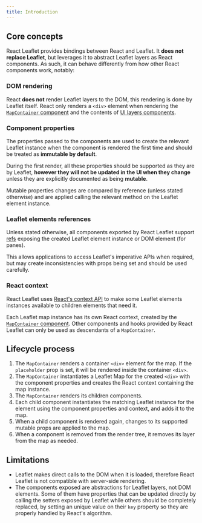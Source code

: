 ```yaml
---
title: Introduction
---
```


## Core concepts

React Leaflet provides bindings between React and Leaflet. It **does not replace Leaflet**, but leverages it to abstract Leaflet layers as React components. As such, it can behave differently from how other React components work, notably:

### DOM rendering

React **does not** render Leaflet layers to the DOM, this rendering is done by Leaflet itself.
React only renders a `<div>` element when rendering the [`MapContainer` component](api-map.mdx#mapcontainer) and the contents of [UI layers components](api-components.mdx#ui-layers).

### Component properties

The properties passed to the components are used to create the relevant Leaflet instance when the component is rendered the first time and should be treated as **immutable by default**.

During the first render, all these properties should be supported as they are by Leaflet, **however they will not be updated in the UI when they change** unless they are explicitly documented as being **mutable**.

Mutable properties changes are compared by reference (unless stated otherwise) and are applied calling the relevant method on the Leaflet element instance.

### Leaflet elements references

Unless stated otherwise, all components exported by React Leaflet support [refs](https://reactjs.org/docs/glossary.html#refs) exposing the created Leaflet element instance or DOM element (for panes).

This allows applications to access Leaflet's imperative APIs when required, but may create inconsistencies with props being set and should be used carefully.

### React context

React Leaflet uses [React's context API](https://reactjs.org/docs/context.html) to make some Leaflet elements instances available to children elements that need it.

Each Leaflet map instance has its own React context, created by the [`MapContainer` component](api-map.mdx#mapcontainer). Other components and hooks provided by React Leaflet can only be used as descendants of a `MapContainer`.

## Lifecycle process

1. The `MapContainer` renders a container `<div>` element for the map. If the `placeholder` prop is set, it will be rendered inside the container `<div>`.
1. The `MapContainer` instantiates a Leaflet Map for the created `<div>` with the component properties and creates the React context containing the map instance.
1. The `MapContainer` renders its children components.
1. Each child component instantiates the matching Leaflet instance for the element using the component properties and context, and adds it to the map.
1. When a child component is rendered again, changes to its supported mutable props are applied to the map.
1. When a component is removed from the render tree, it removes its layer from the map as needed.

## Limitations

- Leaflet makes direct calls to the DOM when it is loaded, therefore React Leaflet is not compatible with server-side rendering.
- The components exposed are abstractions for Leaflet layers, not DOM elements. Some of them have properties that can be updated directly by calling the setters exposed by Leaflet while others should be completely replaced, by setting an unique value on their `key` property so they are properly handled by React's algorithm.
